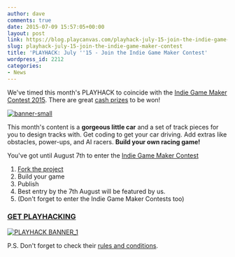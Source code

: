 ```yaml
---
author: dave
comments: true
date: 2015-07-09 15:57:05+00:00
layout: post
link: https://blog.playcanvas.com/playhack-july-15-join-the-indie-game-maker-contest/
slug: playhack-july-15-join-the-indie-game-maker-contest
title: 'PLAYHACK: July ''15 - Join the Indie Game Maker Contest'
wordpress_id: 2212
categories:
- News
---
```


We've timed this month's PLAYHACK to coincide with the [Indie Game Maker Contest 2015](http://contest.gamedevfort.com/). There are great [cash prizes](http://contest.gamedevfort.com/page/prizes) to be won!

[![banner-small](https://blog.playcanvas.com/wp-content/uploads/2015/07/banner-small.jpg)](http://blog.playcanvas.com/wp-content/uploads/2015/07/banner-small.jpg)

This month's content is a **gorgeous little car** and a set of track pieces for you to design tracks with. Get coding to get your car driving. Add extras like obstacles, power-ups, and AI racers. **Build your own racing game!**

You've got until August 7th to enter the [Indie Game Maker Contest](http://contest.gamedevfort.com/)

1. [Fork the project](https://playcanvas.com/project/349291/overview/playhack-july-15)
2. Build your game
3. Publish
4. Best entry by the 7th August will be featured by us.
5. (Don't forget to enter the Indie Game Maker Contests too)


### **[GET PLAYHACKING](https://playcanvas.com/project/349291/overview/playhack-july-15)**


[![PLAYHACK BANNER_1](https://blog.playcanvas.com/wp-content/uploads/2014/10/PLAYHACK-BANNER_1.jpg)](http://blog.playcanvas.com/wp-content/uploads/2014/10/PLAYHACK-BANNER_1.jpg)

P.S. Don't forget to check their [rules and conditions](http://contest.gamedevfort.com/page/guidelines).
